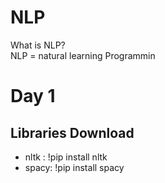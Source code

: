 # NLP
What is NLP?  
NLP = natural learning Programmin
# Day 1
## Libraries Download
- nltk : !pip install nltk
- spacy:  !pip install spacy
